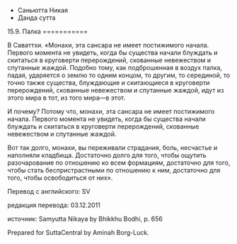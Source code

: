 









* Саньютта Никая
* Данда сутта


15\.9\. Палка
\=\=\=\=\=\=\=\=\=\=\=



В Саваттхи\. «Монахи, эта сансара не имеет постижимого начала\. Первого момента не увидеть, когда бы существа начали блуждать и скитаться в круговерти перерождений, скованные невежеством и спутанные жаждой\. Подобно тому, как подброшенная в воздух палка, падая, ударяется о землю то одним концом, то другим, то серединой, то точно также существа, блуждающие и скитающиеся в круговерти перерождений, скованные невежеством и спутанные жаждой, идут из этого мира в тот, из того мира—в этот\.


И почему? Потому что, монахи, эта сансара не имеет постижимого начала\. Первого момента не увидеть, когда бы существа начали блуждать и скитаться в круговерти перерождений, скованные невежеством и спутанные жаждой\.


Вот так долго, монахи, вы переживали страдания, боль, несчастье и наполняли кладбища\. Достаточно долго для того, чтобы ощутить разочарование по отношению ко всем формациям, достаточно для того, чтобы стать беспристрастными по отношению к ним, достаточно для того, чтобы освободиться от них»\.



Перевод с английского: SV


редакция перевода: 03\.12\.2011


источник: Samyutta Nikaya by Bhikkhu Bodhi, p\. 656


Prepared for SuttaCentral by Aminah Borg\-Luck\.






